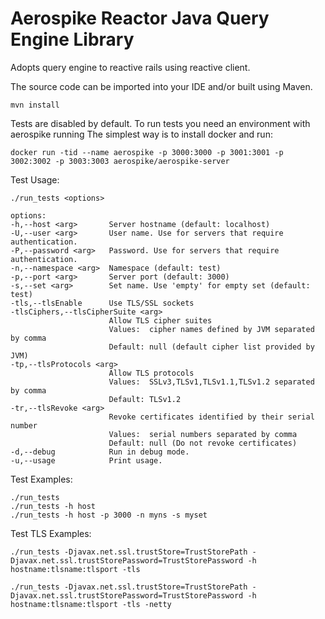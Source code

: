 Aerospike Reactor Java Query Engine Library
=====================================

Adopts query engine to reactive rails using reactive client.

The source code can be imported into your IDE and/or built using Maven.

    mvn install 
    
Tests are disabled by default. To run tests you need an environment with aerospike running
The simplest way is to install docker and run:

    docker run -tid --name aerospike -p 3000:3000 -p 3001:3001 -p 3002:3002 -p 3003:3003 aerospike/aerospike-server

Test Usage:

    ./run_tests <options>

    options:
    -h,--host <arg>       Server hostname (default: localhost)
    -U,--user <arg>       User name. Use for servers that require authentication.
    -P,--password <arg>   Password. Use for servers that require authentication.
    -n,--namespace <arg>  Namespace (default: test)
    -p,--port <arg>       Server port (default: 3000)
    -s,--set <arg>        Set name. Use 'empty' for empty set (default: test)
    -tls,--tlsEnable      Use TLS/SSL sockets
    -tlsCiphers,--tlsCipherSuite <arg>
                          Allow TLS cipher suites
                          Values:  cipher names defined by JVM separated by comma
                          Default: null (default cipher list provided by JVM)
    -tp,--tlsProtocols <arg>
                          Allow TLS protocols
                          Values:  SSLv3,TLSv1,TLSv1.1,TLSv1.2 separated by comma
                          Default: TLSv1.2
    -tr,--tlsRevoke <arg> 
                          Revoke certificates identified by their serial number
                          Values:  serial numbers separated by comma
                          Default: null (Do not revoke certificates)
    -d,--debug            Run in debug mode.
    -u,--usage            Print usage.

Test Examples:

    ./run_tests
    ./run_tests -h host
    ./run_tests -h host -p 3000 -n myns -s myset

Test TLS Examples:

    ./run_tests -Djavax.net.ssl.trustStore=TrustStorePath -Djavax.net.ssl.trustStorePassword=TrustStorePassword -h hostname:tlsname:tlsport -tls
    
    ./run_tests -Djavax.net.ssl.trustStore=TrustStorePath -Djavax.net.ssl.trustStorePassword=TrustStorePassword -h hostname:tlsname:tlsport -tls -netty
